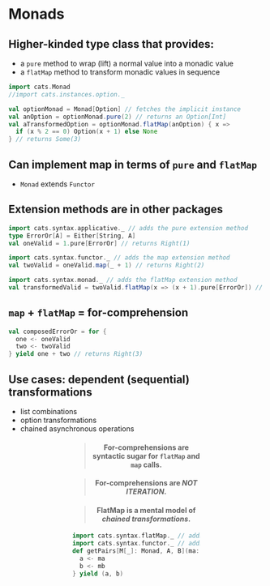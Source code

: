 # Monads

## Higher-kinded type class that provides:
 - a `pure` method to wrap (lift) a normal value into a monadic value
 - a `flatMap` method to transform monadic values in sequence
```scala mdoc
import cats.Monad
//import cats.instances.option._

val optionMonad = Monad[Option] // fetches the implicit instance
val anOption = optionMonad.pure(2) // returns an Option[Int]
val aTransformedOption = optionMonad.flatMap(anOption) { x =>
  if (x % 2 == 0) Option(x + 1) else None
} // returns Some(3)
```

## Can implement map in terms of `pure` and `flatMap`
 - `Monad` extends `Functor`

## Extension methods are in other packages
```scala mdoc
import cats.syntax.applicative._ // adds the pure extension method
type ErrorOr[A] = Either[String, A]
val oneValid = 1.pure[ErrorOr] // returns Right(1)
```

```scala mdoc
import cats.syntax.functor._ // adds the map extension method
val twoValid = oneValid.map(_ + 1) // returns Right(2)
```

```scala mdoc
import cats.syntax.monad._ // adds the flatMap extension method
val transformedValid = twoValid.flatMap(x => (x + 1).pure[ErrorOr]) // returns Right(3)
```

## `map` + `flatMap` = for-comprehension
```scala mdoc
val composedErrorOr = for {
  one <- oneValid
  two <- twoValid
} yield one + two // returns Right(3)
```

## Use cases: dependent (sequential) transformations
 - list combinations
 - option transformations
 - chained asynchronous operations

<div style="text-align:center; width:50%; margin:auto;">

> #### For-comprehensions are syntactic sugar for `flatMap` and `map` calls.

> #### For-comprehensions are _NOT ITERATION_.

> #### FlatMap is a mental model of _chained transformations_.
</div>

<div style="text-align:left; width:50%; margin:auto;">

```scala mdoc
import cats.syntax.flatMap._ // adds the flatMap extension method
import cats.syntax.functor._ // adds the map extension method
def getPairs[M[_]: Monad, A, B](ma: M[A], mb: M[B]): M[(A, B)] = for {
  a <- ma
  b <- mb
} yield (a, b)
```
</div>
